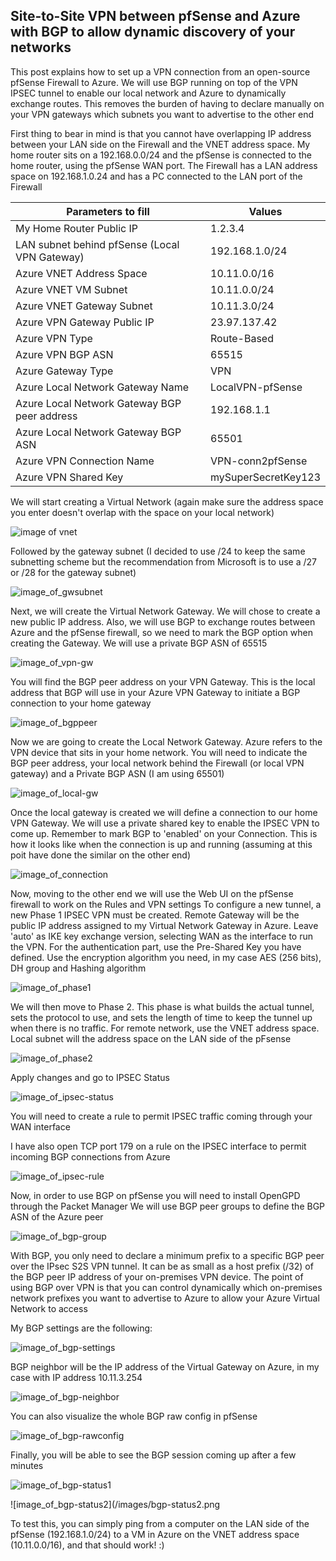 ## Site-to-Site VPN between pfSense and Azure with BGP to allow dynamic discovery of your networks

This post explains how to set up a VPN connection from an open-source pfSense Firewall to Azure. We will use BGP running on top of the VPN IPSEC tunnel to enable our local network and Azure to dynamically exchange routes. This removes the burden of having to declare manually on your VPN gateways which subnets you want to advertise to the other end

First thing to bear in mind is that you cannot have overlapping IP address between your LAN side on the Firewall and the VNET address space. My home router sits on a 192.168.0.0/24 and the pfSense is connected to the home router, using the pfSense WAN port. The Firewall has a LAN address space on 192.168.1.0.24 and has a PC connected to the LAN port of the Firewall

| Parameters to fill  | Values |
| --- | --- | 
| My Home Router Public IP  | 1.2.3.4 |
| LAN subnet behind pfSense (Local VPN Gateway) | 192.168.1.0/24 |
| Azure VNET Address Space  | 10.11.0.0/16  |
| Azure VNET VM Subnet  | 10.11.0.0/24  |
| Azure VNET Gateway Subnet   | 10.11.3.0/24  |
| Azure VPN Gateway Public IP  |  23.97.137.42 |
| Azure VPN Type  | Route-Based |
| Azure VPN BGP ASN  | 65515 |
| Azure Gateway Type  | VPN |
| Azure Local Network Gateway Name  | LocalVPN-pfSense  |
| Azure Local Network Gateway BGP peer address  | 192.168.1.1  |
| Azure Local Network Gateway BGP ASN| 65501 |
| Azure VPN Connection Name  | VPN-conn2pfSense  |
| Azure VPN Shared Key  | mySuperSecretKey123 |

We will start creating a Virtual Network (again make sure the address space you enter doesn't overlap with the space on your local network)

![image of vnet](/images/vnet-azure.PNG)

Followed by the gateway subnet (I decided to use /24 to keep the same subnetting scheme but the recommendation from Microsoft is to use a /27 or /28 for the gateway subnet)

![image_of_gwsubnet](/images/gw-subnet.PNG)

Next, we will create the Virtual Network Gateway. We will chose to create a new public IP address. Also, we will use BGP to exchange routes between Azure and the pfSense firewall, so we need to mark the BGP option when creating the Gateway. We will use a private BGP ASN of 65515

![image_of_vpn-gw](/images/vpn-gw.PNG)

You will find the BGP peer address on your VPN Gateway. This is the local address that BGP will use in your Azure VPN Gateway to initiate a BGP connection to your home gateway

![image_of_bgppeer](/images/bgp-peer.PNG)

Now we are going to create the Local Network Gateway. Azure refers to the VPN device that sits in your home network. You will need to indicate the BGP peer address, your local network behind the Firewall (or local VPN gateway) and a Private BGP ASN (I am using 65501)

![image_of_local-gw](/images/local-gw.PNG)

Once the local gateway is created we will define a connection to our home VPN Gateway. We will use a private shared key to enable the IPSEC VPN to come up. Remember to mark BGP to 'enabled' on your Connection. This is how it looks like when the connection is up and running (assuming at this poit have done the similar on the other end)

![image_of_connection](/images/connection.PNG)

Now, moving to the other end we will use the Web UI on the pfSense firewall to work on the Rules and VPN settings
To configure a new tunnel, a new Phase 1 IPSEC VPN must be created. Remote Gateway will be the public IP address assigned to my Virtual Network Gateway in Azure. Leave 'auto' as IKE key exchange version, selecting WAN as the interface to run the VPN. For the authentication part, use the Pre-Shared Key you have defined. Use the encryption algorithm you need, in my case AES (256 bits), DH group and Hashing algorithm

![image_of_phase1](/images/phase1.png)

We will then move to Phase 2. This phase is what builds the actual tunnel, sets the protocol to use, and sets the length of time to keep the tunnel up when there is no traffic. For remote network, use the VNET address space. Local subnet will the address space on the LAN side of the pFsense

![image_of_phase2](/images/phase2.png)

Apply changes and go to IPSEC Status 

![image_of_ipsec-status](/images/ipsec-status.png)

You will need to create a rule to permit IPSEC traffic coming through your WAN interface

I have also open TCP port 179 on a rule on the IPSEC interface to permit incoming BGP connections from Azure

![image_of_ipsec-rule](/images/ipsec-rule.png)

Now, in order to use BGP on pfSense you will need to install OpenGPD through the Packet Manager
We will use BGP peer groups to define the BGP ASN of the Azure peer

![image_of_bgp-group](/images/bgp-group.png)

With BGP, you only need to declare a minimum prefix to a specific BGP peer over the IPsec S2S VPN tunnel. It can be as small as a host prefix (/32) of the BGP peer IP address of your on-premises VPN device. The point of using BGP over VPN is that you can control dynamically which on-premises network prefixes you want to advertise to Azure to allow your Azure Virtual Network to access

My BGP settings are the following:

![image_of_bgp-settings](/images/bgp-settings.png)

BGP neighbor will be the IP address of the Virtual Gateway on Azure, in my case with IP address 10.11.3.254

![image_of_bgp-neighbor](/images/bgp-neighbor.png)

You can also visualize the whole BGP raw config in pfSense

![image_of_bgp-rawconfig](/images/bgp-rawconfig.png)

Finally, you will be able to see the BGP session coming up after a few minutes

![image_of_bgp-status1](/images/bgp-status1.png)

![image_of_bgp-status2](/images/bgp-status2.png

To test this, you can simply ping from a computer on the LAN side of the pfSense (192.168.1.0/24) to a VM in Azure on the VNET address space (10.11.0.0/16), and that should work! :)
